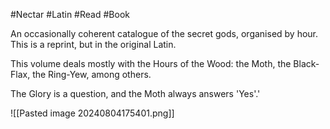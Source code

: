 #Nectar #Latin #Read #Book 

An occasionally coherent catalogue of the secret gods, organised by hour. This is a reprint, but in the original Latin.

This volume deals mostly with the Hours of the Wood: the Moth, the Black-Flax, the Ring-Yew, among others.

The Glory is a question, and the Moth always answers 'Yes'.'

![[Pasted image 20240804175401.png]]